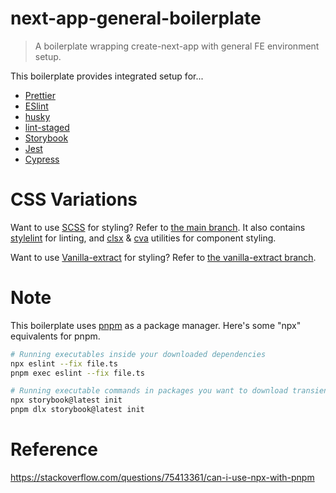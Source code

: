 # next-app-general-boilerplate

> A boilerplate wrapping create-next-app with general FE environment setup.

This boilerplate provides integrated setup for...

- [Prettier](https://prettier.io/)
- [ESlint](https://eslint.org/)
- [husky](https://typicode.github.io/husky/)
- [lint-staged](https://github.com/lint-staged/lint-staged)
- [Storybook](https://storybook.js.org/)
- [Jest](https://jestjs.io/)
- [Cypress](https://www.cypress.io/)

# CSS Variations

Want to use [SCSS](https://sass-lang.com/) for styling? Refer to [the main branch](https://github.com/J3m3/next-app-general-boilerplate). It also contains [stylelint](https://stylelint.io/) for linting, and [clsx](https://github.com/lukeed/clsx/tree/master) & [cva](https://cva.style/docs) utilities for component styling.

Want to use [Vanilla-extract](https://vanilla-extract.style/) for styling? Refer to [the vanilla-extract branch](https://github.com/J3m3/next-app-general-boilerplate/tree/vanilla-extract).

# Note

This boilerplate uses [pnpm](https://pnpm.io/) as a package manager. Here's some "npx" equivalents for pnpm.

```bash
# Running executables inside your downloaded dependencies
npx eslint --fix file.ts
pnpm exec eslint --fix file.ts

# Running executable commands in packages you want to download transiently
npx storybook@latest init
pnpm dlx storybook@latest init
```

# Reference

https://stackoverflow.com/questions/75413361/can-i-use-npx-with-pnpm
